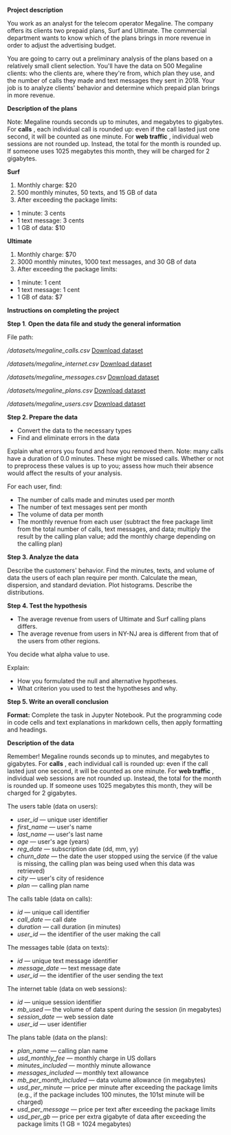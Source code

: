 **Project description**

You work as an analyst for the telecom operator Megaline. The company offers its clients two prepaid plans, Surf and Ultimate. The commercial department wants to know which of the plans brings in more revenue in order to adjust the advertising budget.

You are going to carry out a preliminary analysis of the plans based on a relatively small client selection. You&#39;ll have the data on 500 Megaline clients: who the clients are, where they&#39;re from, which plan they use, and the number of calls they made and text messages they sent in 2018. Your job is to analyze clients&#39; behavior and determine which prepaid plan brings in more revenue.

**Description of the plans**

Note: Megaline rounds seconds up to minutes, and megabytes to gigabytes. For **calls** , each individual call is rounded up: even if the call lasted just one second, it will be counted as one minute. For **web traffic** , individual web sessions are not rounded up. Instead, the total for the month is rounded up. If someone uses 1025 megabytes this month, they will be charged for 2 gigabytes.

**Surf**

1. Monthly charge: $20
2. 500 monthly minutes, 50 texts, and 15 GB of data
3. After exceeding the package limits:
  - 1 minute: 3 cents
  - 1 text message: 3 cents
  - 1 GB of data: $10

**Ultimate**

1. Monthly charge: $70
2. 3000 monthly minutes, 1000 text messages, and 30 GB of data
3. After exceeding the package limits:
  - 1 minute: 1 cent
  - 1 text message: 1 cent
  - 1 GB of data: $7

**Instructions on completing the project**

**Step 1**. **Open the data file and study the general information**

File path:

_/datasets/megaline\_calls.csv_ [Download dataset](https://code.s3.yandex.net/datasets/megaline_calls.csv)

_/datasets/megaline\_internet.csv_ [Download dataset](https://code.s3.yandex.net/datasets/megaline_internet.csv)

_/datasets/megaline\_messages.csv_ [Download dataset](https://code.s3.yandex.net/datasets/megaline_messages.csv)

_/datasets/megaline\_plans.csv_ [Download dataset](https://code.s3.yandex.net/datasets/megaline_plans.csv)

_/datasets/megaline\_users.csv_ [Download dataset](https://code.s3.yandex.net/datasets/megaline_users.csv)

**Step 2. Prepare the data**

- Convert the data to the necessary types
- Find and eliminate errors in the data

Explain what errors you found and how you removed them. Note: many calls have a duration of 0.0 minutes. These might be missed calls. Whether or not to preprocess these values is up to you; assess how much their absence would affect the results of your analysis.

For each user, find:

- The number of calls made and minutes used per month
- The number of text messages sent per month
- The volume of data per month
- The monthly revenue from each user (subtract the free package limit from the total number of calls, text messages, and data; multiply the result by the calling plan value; add the monthly charge depending on the calling plan)

**Step 3. Analyze the data**

Describe the customers&#39; behavior. Find the minutes, texts, and volume of data the users of each plan require per month. Calculate the mean, dispersion, and standard deviation. Plot histograms. Describe the distributions.

**Step 4. Test the hypothesis**

- The average revenue from users of Ultimate and Surf calling plans differs.
- The average revenue from users in NY-NJ area is different from that of the users from other regions.

You decide what alpha value to use.

Explain:

- How you formulated the null and alternative hypotheses.
- What criterion you used to test the hypotheses and why.

**Step 5. Write an overall conclusion**

**Format:** Complete the task in Jupyter Notebook. Put the programming code in code cells and text explanations in markdown cells, then apply formatting and headings.

**Description of the data**

Remember! Megaline rounds seconds up to minutes, and megabytes to gigabytes. For **calls** , each individual call is rounded up: even if the call lasted just one second, it will be counted as one minute. For **web traffic** , individual web sessions are not rounded up. Instead, the total for the month is rounded up. If someone uses 1025 megabytes this month, they will be charged for 2 gigabytes.

The users table (data on users):

- _user\_id_ — unique user identifier
- _first\_name_ — user&#39;s name
- _last\_name_ — user&#39;s last name
- _age_ — user&#39;s age (years)
- _reg\_date_ — subscription date (dd, mm, yy)
- _churn\_date_ — the date the user stopped using the service (if the value is missing, the calling plan was being used when this data was retrieved)
- _city_ — user&#39;s city of residence
- _plan_ — calling plan name

The calls table (data on calls):

- _id_ — unique call identifier
- _call\_date_ — call date
- _duration_ — call duration (in minutes)
- _user\_id_ — the identifier of the user making the call

The messages table (data on texts):

- _id_ — unique text message identifier
- _message\_date_ — text message date
- _user\_id_ — the identifier of the user sending the text

The internet table (data on web sessions):

- _id_ — unique session identifier
- _mb\_used_ — the volume of data spent during the session (in megabytes)
- _session\_date_ — web session date
- _user\_id_ — user identifier

The plans table (data on the plans):

- _plan\_name_ — calling plan name
- _usd\_monthly\_fee_ — monthly charge in US dollars
- _minutes\_included_ — monthly minute allowance
- _messages\_included_ — monthly text allowance
- _mb\_per\_month\_included_ — data volume allowance (in megabytes)
- _usd\_per\_minute_ — price per minute after exceeding the package limits (e.g., if the package includes 100 minutes, the 101st minute will be charged)
- _usd\_per\_message_ — price per text after exceeding the package limits
- _usd\_per\_gb_ — price per extra gigabyte of data after exceeding the package limits (1 GB = 1024 megabytes)